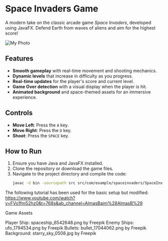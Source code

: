# Space Invaders Game

A modern take on the classic arcade game *Space Invaders*, developed using JavaFX. Defend Earth from waves of aliens and aim for the highest score!

![My Photo](SpaceInvaders/start.jpg)

## Features
- **Smooth gameplay** with real-time movement and shooting mechanics.
- **Dynamic levels** that increase in difficulty as you progress.
- **Real-time updates** for the player's score and current level.
- **Game Over detection** with a visual display when the player is hit.
- **Animated background** and space-themed assets for an immersive experience.

## Controls
- **Move Left**: Press the `A` key.
- **Move Right**: Press the `D` key.
- **Shoot**: Press the `SPACE` key.

## How to Run
1. Ensure you have Java and JavaFX installed.
2. Clone the repository or download the game files.
3. Navigate to the project directory and compile the code:
   ```bash
   javac -d bin -sourcepath src src/com/example/spaceinvaders/SpaceInvApplication.java

The following tutorial has been used for the basic setup but modified: https://www.youtube.com/watch?v=FVo1fm52hz0&t=768s&ab_channel=AlmasBaim%28AlmasB%29

Game Assets

Player Ship: spaceship_6542648.png by Freepik
Enemy Ships: ufo_1794534.png by Freepik
Bullets: bullet_17044062.png by Freepik
Background: starry_sky_0508.jpg by Freepik
